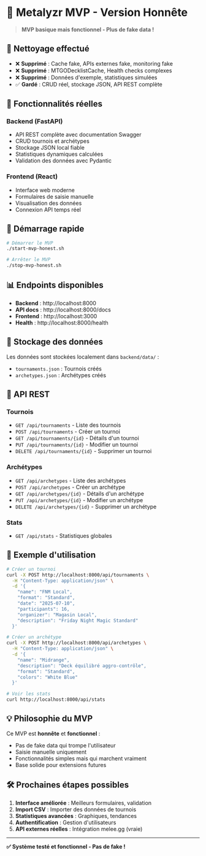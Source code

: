 # 🎯 Metalyzr MVP - Version Honnête

> **MVP basique mais fonctionnel - Plus de fake data !**

## 🧹 Nettoyage effectué

- ❌ **Supprimé** : Cache fake, APIs externes fake, monitoring fake
- ❌ **Supprimé** : MTGODecklistCache, Health checks complexes
- ❌ **Supprimé** : Données d'exemple, statistiques simulées
- ✅ **Gardé** : CRUD réel, stockage JSON, API REST complète

## 🔧 Fonctionnalités réelles

### Backend (FastAPI)
- API REST complète avec documentation Swagger
- CRUD tournois et archétypes
- Stockage JSON local fiable
- Statistiques dynamiques calculées
- Validation des données avec Pydantic

### Frontend (React)
- Interface web moderne
- Formulaires de saisie manuelle
- Visualisation des données
- Connexion API temps réel

## 🚀 Démarrage rapide

```bash
# Démarrer le MVP
./start-mvp-honest.sh

# Arrêter le MVP
./stop-mvp-honest.sh
```

## 📊 Endpoints disponibles

- **Backend** : http://localhost:8000
- **API docs** : http://localhost:8000/docs
- **Frontend** : http://localhost:3000
- **Health** : http://localhost:8000/health

## 💾 Stockage des données

Les données sont stockées localement dans `backend/data/` :
- `tournaments.json` : Tournois créés
- `archetypes.json` : Archétypes créés

## 🔧 API REST

### Tournois
- `GET /api/tournaments` - Liste des tournois
- `POST /api/tournaments` - Créer un tournoi
- `GET /api/tournaments/{id}` - Détails d'un tournoi
- `PUT /api/tournaments/{id}` - Modifier un tournoi
- `DELETE /api/tournaments/{id}` - Supprimer un tournoi

### Archétypes
- `GET /api/archetypes` - Liste des archétypes
- `POST /api/archetypes` - Créer un archétype
- `GET /api/archetypes/{id}` - Détails d'un archétype
- `PUT /api/archetypes/{id}` - Modifier un archétype
- `DELETE /api/archetypes/{id}` - Supprimer un archétype

### Stats
- `GET /api/stats` - Statistiques globales

## 📝 Exemple d'utilisation

```bash
# Créer un tournoi
curl -X POST http://localhost:8000/api/tournaments \
  -H "Content-Type: application/json" \
  -d '{
    "name": "FNM Local",
    "format": "Standard",
    "date": "2025-07-10",
    "participants": 16,
    "organizer": "Magasin Local",
    "description": "Friday Night Magic Standard"
  }'

# Créer un archétype
curl -X POST http://localhost:8000/api/archetypes \
  -H "Content-Type: application/json" \
  -d '{
    "name": "Midrange",
    "description": "Deck équilibré aggro-contrôle",
    "format": "Standard",
    "colors": "White Blue"
  }'

# Voir les stats
curl http://localhost:8000/api/stats
```

## 💡 Philosophie du MVP

Ce MVP est **honnête** et **fonctionnel** :
- Pas de fake data qui trompe l'utilisateur
- Saisie manuelle uniquement
- Fonctionnalités simples mais qui marchent vraiment
- Base solide pour extensions futures

## 🛠️ Prochaines étapes possibles

1. **Interface améliorée** : Meilleurs formulaires, validation
2. **Import CSV** : Importer des données de tournois
3. **Statistiques avancées** : Graphiques, tendances
4. **Authentification** : Gestion d'utilisateurs
5. **API externes réelles** : Intégration melee.gg (vraie)

---

**✅ Système testé et fonctionnel - Pas de fake !** 